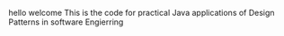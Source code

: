 hello
welcome
This is the code for practical Java applications of Design Patterns in software Engierring
